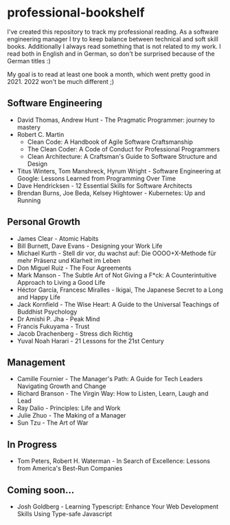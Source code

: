 # professional-bookshelf
I've created this repository to track my professional reading. As a software engineering manager I try to keep balance between technical and soft skill books. Additionally I always read something that is not related to my work. I read both in English and in German, so don't be surprised because of the German titles :)

My goal is to read at least one book a month, which went pretty good in 2021. 2022 won't be much different ;)

## Software Engineering
- David Thomas, Andrew Hunt - The Pragmatic Programmer: journey to mastery
- Robert C. Martin
  - Clean Code: A Handbook of Agile Software Craftsmanship
  - The Clean Coder: A Code of Conduct for Professional Programmers
  - Clean Architecture: A Craftsman's Guide to Software Structure and Design
- Titus Winters, Tom Manshreck, Hyrum Wright - Software Engineering at Google: Lessons Learned from Programming Over Time
- Dave Hendricksen - 12 Essential Skills for Software Architects
- Brendan Burns, Joe Beda, Kelsey Hightower - Kubernetes: Up and Running

## Personal Growth
- James Clear - Atomic Habits
- Bill Burnett, Dave Evans - Designing your Work Life
- Michael Kurth - Stell dir vor, du wachst auf: Die OOOO+X-Methode für mehr Präsenz und Klarheit im Leben
- Don Miguel Ruiz - The Four Agreements
- Mark Manson - The Subtle Art of Not Giving a F*ck: A Counterintuitive Approach to Living a Good Life
- Héctor García, Francesc Miralles - Ikigai, The Japanese Secret to a Long and Happy Life
- Jack Kornfield - The Wise Heart: A Guide to the Universal Teachings of Buddhist Psychology
- Dr Amishi P. Jha - Peak Mind
- Francis Fukuyama - Trust
- Jacob Drachenberg - Stress dich Richtig
- Yuval Noah Harari - 21 Lessons for the 21st Century

## Management
- Camille Fournier - The Manager's Path: A Guide for Tech Leaders Navigating Growth and Change
- Richard Branson - The Virgin Way: How to Listen, Learn, Laugh and Lead
- Ray Dalio - Principles: Life and Work
- Julie Zhuo - The Making of a Manager
- Sun Tzu - The Art of War

## In Progress
- Tom Peters, Robert H. Waterman - In Search of Excellence: Lessons from America's Best-Run Companies

## Coming soon...
- Josh Goldberg - Learning Typescript: Enhance Your Web Development Skills Using Type-safe Javascript
